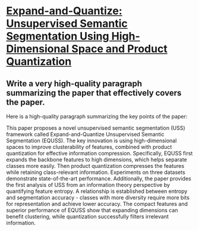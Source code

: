 # [Expand-and-Quantize: Unsupervised Semantic Segmentation Using   High-Dimensional Space and Product Quantization](https://arxiv.org/abs/2312.07342)

## Write a very high-quality paragraph summarizing the paper that effectively covers the paper.

 Here is a high-quality paragraph summarizing the key points of the paper:

This paper proposes a novel unsupervised semantic segmentation (USS) framework called Expand-and-Quantize Unsupervised Semantic Segmentation (EQUSS). The key innovation is using high-dimensional spaces to improve clusterability of features, combined with product quantization for effective information compression. Specifically, EQUSS first expands the backbone features to high dimensions, which helps separate classes more easily. Then product quantization compresses the features while retaining class-relevant information. Experiments on three datasets demonstrate state-of-the-art performance. Additionally, the paper provides the first analysis of USS from an information theory perspective by quantifying feature entropy. A relationship is established between entropy and segmentation accuracy - classes with more diversity require more bits for representation and achieve lower accuracy. The compact features and superior performance of EQUSS show that expanding dimensions can benefit clustering, while quantization successfully filters irrelevant information.
